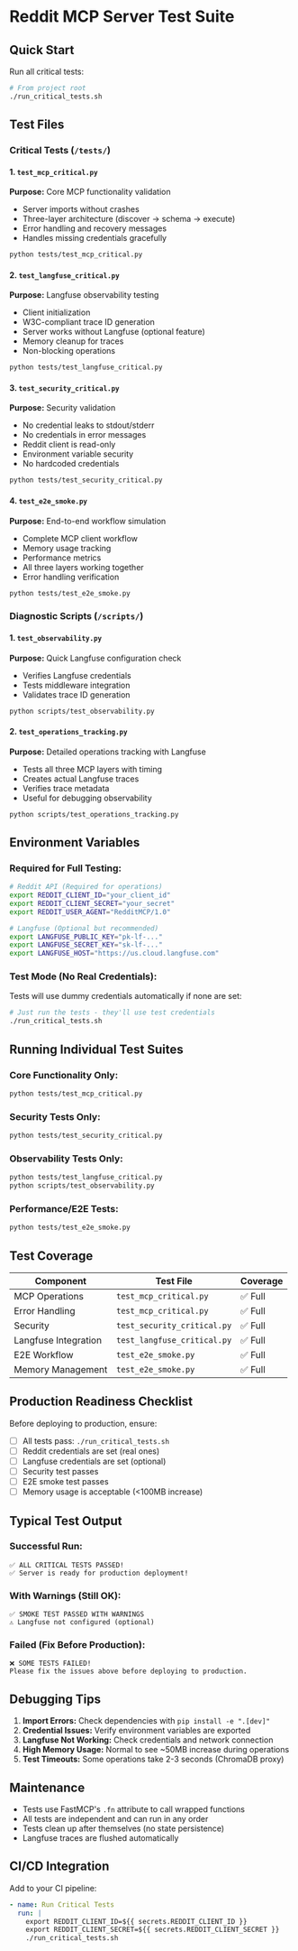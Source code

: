 # Reddit MCP Server Test Suite

## Quick Start

Run all critical tests:
```bash
# From project root
./run_critical_tests.sh
```

## Test Files

### Critical Tests (`/tests/`)

#### 1. `test_mcp_critical.py`
**Purpose:** Core MCP functionality validation
- Server imports without crashes
- Three-layer architecture (discover → schema → execute)
- Error handling and recovery messages
- Handles missing credentials gracefully

```bash
python tests/test_mcp_critical.py
```

#### 2. `test_langfuse_critical.py`
**Purpose:** Langfuse observability testing
- Client initialization
- W3C-compliant trace ID generation
- Server works without Langfuse (optional feature)
- Memory cleanup for traces
- Non-blocking operations

```bash
python tests/test_langfuse_critical.py
```

#### 3. `test_security_critical.py`
**Purpose:** Security validation
- No credential leaks to stdout/stderr
- No credentials in error messages
- Reddit client is read-only
- Environment variable security
- No hardcoded credentials

```bash
python tests/test_security_critical.py
```

#### 4. `test_e2e_smoke.py`
**Purpose:** End-to-end workflow simulation
- Complete MCP client workflow
- Memory usage tracking
- Performance metrics
- All three layers working together
- Error handling verification

```bash
python tests/test_e2e_smoke.py
```

### Diagnostic Scripts (`/scripts/`)

#### 1. `test_observability.py`
**Purpose:** Quick Langfuse configuration check
- Verifies Langfuse credentials
- Tests middleware integration
- Validates trace ID generation

```bash
python scripts/test_observability.py
```

#### 2. `test_operations_tracking.py`
**Purpose:** Detailed operations tracking with Langfuse
- Tests all three MCP layers with timing
- Creates actual Langfuse traces
- Verifies trace metadata
- Useful for debugging observability

```bash
python scripts/test_operations_tracking.py
```

## Environment Variables

### Required for Full Testing:
```bash
# Reddit API (Required for operations)
export REDDIT_CLIENT_ID="your_client_id"
export REDDIT_CLIENT_SECRET="your_secret"
export REDDIT_USER_AGENT="RedditMCP/1.0"

# Langfuse (Optional but recommended)
export LANGFUSE_PUBLIC_KEY="pk-lf-..."
export LANGFUSE_SECRET_KEY="sk-lf-..."
export LANGFUSE_HOST="https://us.cloud.langfuse.com"
```

### Test Mode (No Real Credentials):
Tests will use dummy credentials automatically if none are set:
```bash
# Just run the tests - they'll use test credentials
./run_critical_tests.sh
```

## Running Individual Test Suites

### Core Functionality Only:
```bash
python tests/test_mcp_critical.py
```

### Security Tests Only:
```bash
python tests/test_security_critical.py
```

### Observability Tests Only:
```bash
python tests/test_langfuse_critical.py
python scripts/test_observability.py
```

### Performance/E2E Tests:
```bash
python tests/test_e2e_smoke.py
```

## Test Coverage

| Component | Test File | Coverage |
|-----------|-----------|----------|
| MCP Operations | `test_mcp_critical.py` | ✅ Full |
| Error Handling | `test_mcp_critical.py` | ✅ Full |
| Security | `test_security_critical.py` | ✅ Full |
| Langfuse Integration | `test_langfuse_critical.py` | ✅ Full |
| E2E Workflow | `test_e2e_smoke.py` | ✅ Full |
| Memory Management | `test_e2e_smoke.py` | ✅ Full |

## Production Readiness Checklist

Before deploying to production, ensure:
- [ ] All tests pass: `./run_critical_tests.sh`
- [ ] Reddit credentials are set (real ones)
- [ ] Langfuse credentials are set (optional)
- [ ] Security test passes
- [ ] E2E smoke test passes
- [ ] Memory usage is acceptable (<100MB increase)

## Typical Test Output

### Successful Run:
```
✅ ALL CRITICAL TESTS PASSED!
✅ Server is ready for production deployment!
```

### With Warnings (Still OK):
```
✅ SMOKE TEST PASSED WITH WARNINGS
⚠️ Langfuse not configured (optional)
```

### Failed (Fix Before Production):
```
❌ SOME TESTS FAILED!
Please fix the issues above before deploying to production.
```

## Debugging Tips

1. **Import Errors:** Check dependencies with `pip install -e ".[dev]"`
2. **Credential Issues:** Verify environment variables are exported
3. **Langfuse Not Working:** Check credentials and network connection
4. **High Memory Usage:** Normal to see ~50MB increase during operations
5. **Test Timeouts:** Some operations take 2-3 seconds (ChromaDB proxy)

## Maintenance

- Tests use FastMCP's `.fn` attribute to call wrapped functions
- All tests are independent and can run in any order
- Tests clean up after themselves (no state persistence)
- Langfuse traces are flushed automatically

## CI/CD Integration

Add to your CI pipeline:
```yaml
- name: Run Critical Tests
  run: |
    export REDDIT_CLIENT_ID=${{ secrets.REDDIT_CLIENT_ID }}
    export REDDIT_CLIENT_SECRET=${{ secrets.REDDIT_CLIENT_SECRET }}
    ./run_critical_tests.sh
```
